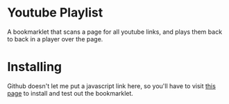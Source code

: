 # Youtube Playlist
A bookmarklet that scans a page for all youtube links, and plays them back
to back in a player over the page.


# Installing
Github doesn't let me put a javascript link here, so you'll have to visit
[this page](http://zaius.github.com/Youtube-Playlist) to install and test out
the bookmarklet.
